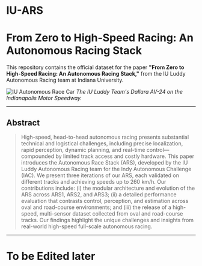 # IU-ARS

# From Zero to High-Speed Racing: An Autonomous Racing Stack

This repository contains the official dataset for the paper **"From Zero to High-Speed Racing: An Autonomous Racing Stack,"** from the IU Luddy Autonomous Racing team at Indiana University.

![IU Autonomous Race Car](assets/images/racecar_on_track.jpg)
*The IU Luddy Team's Dallara AV-24 on the Indianapolis Motor Speedway.*

---

## Abstract

> High-speed, head-to-head autonomous racing presents substantial technical and logistical challenges, including precise localization, rapid perception, dynamic planning, and real-time control—compounded by limited track access and costly hardware. This paper introduces the Autonomous Race Stack (ARS), developed by the IU Luddy Autonomous Racing team for the Indy Autonomous Challenge (IAC). We present three iterations of our ARS, each validated on different tracks and achieving speeds up to 260 km/h. Our contributions include: (i) the modular architecture and evolution of the ARS across ARS1, ARS2, and ARS3; (ii) a detailed performance evaluation that contrasts control, perception, and estimation across oval and road-course environments; and (iii) the release of a high-speed, multi-sensor dataset collected from oval and road-course tracks. Our findings highlight the unique challenges and insights from real-world high-speed full-scale autonomous racing.

---
# To be Edited later
